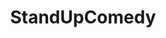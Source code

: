 ---
title: StandUpComedy
crosslinks:
- youtubefactsbot
- topjokes
- youtubot
- Standup
- autotldr
- gatekeeping
- botwatch
- videos
- MassdropBot
- opieandanthony
- fullmoviesonanything
- Firearms
- MGTOW
- IAmA
- JusticeServed
- aboriginal
- Tools
- Hecklers
- funny
- beetlejuicing
---